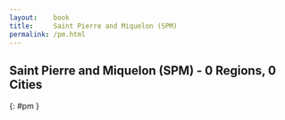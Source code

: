 ```yaml
---
layout:    book
title:     Saint Pierre and Miquelon (SPM)
permalink: /pm.html
---
```


## Saint Pierre and Miquelon (SPM) - 0 Regions, 0 Cities
{: #pm }






 
